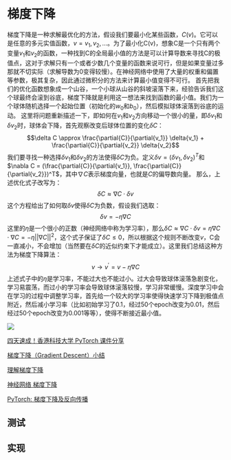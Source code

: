 # 梯度下降

梯度下降是一种求解最优化的方法，假设我们要最小化某些函数，$C(v)$。它可以是任意的多元实值函数，$v=v_1,v_2,...$。为了最小化C(v)，想象C是一个只有两个变量$v_1$和$v_2$的函数，一种找到C的全局最小值的方法是可以计算导数来寻找C的极值点，这对于求解只有一个或者少数几个变量的函数来说可行，但是如果变量过多那就不切实际（求解导数为0变得较慢）。在神经网络中使用了大量的权重和偏置等参数，极其复杂，因此通过微积分的方法来计算最小值变得不可行。
首先把我们的优化函数想象成一个山谷，一个小球从山谷的斜坡滚落下来，经验告诉我们这个球最终会滚到谷底，梯度下降就是利用这一想法来找到函数的最小值。我们为一个球体随机选择一个起始位置（初始化的$w_0$和$b_0$），然后模拟球体滚落到谷底的运动。
这里将问题重新描述一下，即如何在$v_1$和$v_2$方向移动一个很小的量，即$\delta v_1$和$\delta v_2$时，球体会下降，首先观察改变后球体位置的变化$\delta C$：
$$\delta C \approx \frac{\partial{C}}{\partial{v_1}} \delta{v_1} + \frac{\partial{C}}{\partial{v_2}} \delta{v_2}$$
我们要寻找一种选择$\delta{v_1}$和$\delta{v_2}$的方法使得$\delta C$为负。定义$\delta v = (\delta v_1, \delta v_2)^T$和$\nabla C = (\frac{\partial{C}}{\partial{v_1}}, \frac{\partial{C}}{\partial{v_2}})^T$，其中$\nabla C$表示梯度向量，也就是$C$的偏导数向量。
那么，上述优化式子改写为：
$$\delta C \approx \nabla C \cdot \delta v$$
这个方程给出了如何取$\delta v$使得$\delta C$为负数，假设我们选取：
$$\delta v = -\eta \nabla C$$
这里的$\eta$是一个很小的正数（神经网络中称为学习率），那么$\delta C \approx \nabla C \cdot \delta v = \eta \nabla C \cdot \nabla C = -\eta ||\nabla C||^2$，这个式子保证了$\delta C \leq 0$，所以根据这个规则不断改变$v$，C会一直减小，不会增加（当然要在$\delta C$的近似约束下才能成立）。这里我们总结这种方法为梯度下降算法：
$$v \rightarrow v^{\prime} = v - \eta \nabla C$$
上述式子中的$\eta$是学习率，不能过大也不能过小。过大会导致球体滚落急剧变化，学习易震荡，而过小的学习率会导致球体滚落较慢，学习非常缓慢。深度学习中会在学习的过程中调整学习率，首先给一个较大的学习率使得快速学习下降到极值点附近，然后减小学习率（比如初始学习了0.1，经过50个epoch改变为0.01，然后经过50个epoch改变为0.001等等），使得不断接近最小值。

![](http://chenguanfuqq.gitee.io/tuquan/img_2018_3/2018-03-21_2.26.53.png)

[四天速成！香港科技大学 PyTorch 课件分享](https://www.jiqizhixin.com/articles/2017-10-09-4)

[梯度下降（Gradient Descent）小结](https://www.cnblogs.com/pinard/p/5970503.html)

[理解梯度下降](http://liuchengxu.org/blog-cn/posts/dive-into-gradient-decent/)

[神经网络 梯度下降](https://morvanzhou.github.io/tutorials/machine-learning/torch/1-1-C-gradient-descent/)

[PyTorch: 梯度下降及反向传播](http://blog.csdn.net/m0_37306360/article/details/79307354)

## 测试

## 实现











